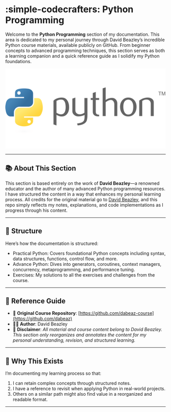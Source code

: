 # :simple-codecrafters: Python Programming

Welcome to the **Python Programming** section of my documentation. This area is dedicated to my personal journey through David Beazley’s incredible Python course materials, available publicly on GitHub. From beginner concepts to advanced programming techniques, this section serves as both a learning companion and a quick reference guide as I solidify my Python foundations.

![Python Banner](../assets/images/python/python-logo.png)

---

## 📚 About This Section

This section is based entirely on the work of **David Beazley**—a renowned educator and the author of many advanced Python programming resources. I have structured the content in a way that enhances my personal learning process. All credits for the original material go to [David Beazley](https://github.com/dabeaz), and this repo simply reflects my notes, explanations, and code implementations as I progress through his content.

---

## 🧭 Structure

Here’s how the documentation is structured:

- Practical Python: Covers foundational Python concepts including syntax, data structures, functions, control flow, and more.
- Advance Python: Dives into generators, coroutines, context managers, concurrency, metaprogramming, and performance tuning.
- Exercises: My solutions to all the exercises and challenges from the course.

---

## 📌 Reference Guide

- 📘 **Original Course Repository**: [https://github.com/dabeaz-course](https://github.com/dabeaz)
- 👨‍🏫 **Author**: David Beazley
- 🔖 **Disclaimer**: *All material and course content belong to David Beazley. This section only reorganizes and annotates the content for my personal understanding, revision, and structured learning.*

---

## 🚀 Why This Exists

I’m documenting my learning process so that:

1. I can retain complex concepts through structured notes.
2. I have a reference to revisit when applying Python in real-world projects.
3. Others on a similar path might also find value in a reorganized and readable format.

---

&nbsp;